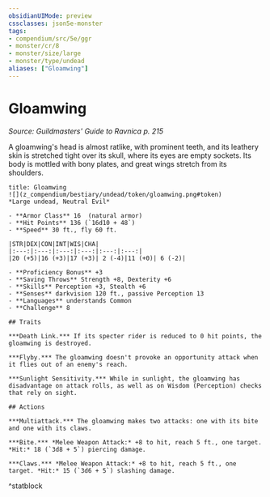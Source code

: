 ```yaml
---
obsidianUIMode: preview
cssclasses: json5e-monster
tags:
- compendium/src/5e/ggr
- monster/cr/8
- monster/size/large
- monster/type/undead
aliases: ["Gloamwing"]
---
```

# Gloamwing
*Source: Guildmasters' Guide to Ravnica p. 215*  

A gloamwing's head is almost ratlike, with prominent teeth, and its leathery skin is stretched tight over its skull, where its eyes are empty sockets. Its body is mottled with bony plates, and great wings stretch from its shoulders.

```ad-statblock
title: Gloamwing
![](z_compendium/bestiary/undead/token/gloamwing.png#token)
*Large undead, Neutral Evil*

- **Armor Class** 16  (natural armor)
- **Hit Points** 136 (`16d10 + 48`)
- **Speed** 30 ft., fly 60 ft.

|STR|DEX|CON|INT|WIS|CHA|
|:---:|:---:|:---:|:---:|:---:|:---:|
|20 (+5)|16 (+3)|17 (+3)| 2 (-4)|11 (+0)| 6 (-2)|

- **Proficiency Bonus** +3
- **Saving Throws** Strength +8, Dexterity +6
- **Skills** Perception +3, Stealth +6
- **Senses** darkvision 120 ft., passive Perception 13
- **Languages** understands Common
- **Challenge** 8

## Traits

***Death Link.*** If its specter rider is reduced to 0 hit points, the gloamwing is destroyed.

***Flyby.*** The gloamwing doesn't provoke an opportunity attack when it flies out of an enemy's reach.

***Sunlight Sensitivity.*** While in sunlight, the gloamwing has disadvantage on attack rolls, as well as on Wisdom (Perception) checks that rely on sight.

## Actions

***Multiattack.*** The gloamwing makes two attacks: one with its bite and one with its claws.

***Bite.*** *Melee Weapon Attack:* +8 to hit, reach 5 ft., one target. *Hit:* 18 (`3d8 + 5`) piercing damage.

***Claws.*** *Melee Weapon Attack:* +8 to hit, reach 5 ft., one target. *Hit:* 15 (`3d6 + 5`) slashing damage.
```
^statblock